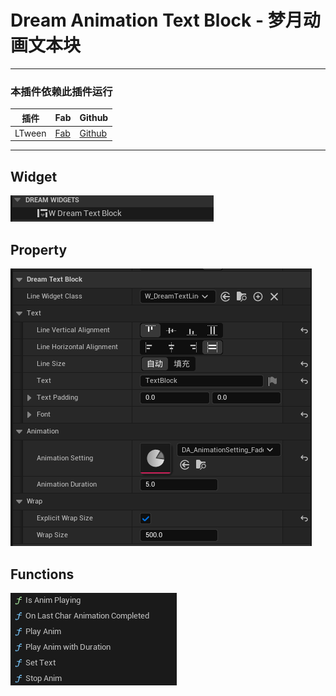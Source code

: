 # Dream Animation Text Block - 梦月动画文本块

---

### 本插件依赖此插件运行

| 插件     | Fab                                                                            | Github                                         |
| ------ | ------------------------------------------------------------------------------ | ---------------------------------------------- |
| LTween | [Fab](https://www.fab.com/zh-cn/listings/1dbb1791-152d-4581-8c0e-32faccabfbf2) | [Github](https://github.com/liufei2008/LTween) |

---

## Widget

![9a4a90be-7a55-40a1-94c1-3fa6fc8ec5cf](/Images/9a4a90be-7a55-40a1-94c1-3fa6fc8ec5cf.png)

## Property

![f0547b45-733c-4fae-96ca-5f984be6c2d2](/Images//f0547b45-733c-4fae-96ca-5f984be6c2d2.png)

## Functions

![36259944-7439-4b81-9005-91d5fdca99e5](/Images//36259944-7439-4b81-9005-91d5fdca99e5.png)
